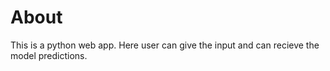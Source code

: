 # About
This is a python web app. Here user can give the input and can recieve the model predictions.
